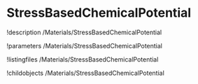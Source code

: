 <!-- MOOSE Documentation Stub: Remove this when content is added. -->

# StressBasedChemicalPotential
!description /Materials/StressBasedChemicalPotential

!parameters /Materials/StressBasedChemicalPotential

!listingfiles /Materials/StressBasedChemicalPotential

!childobjects /Materials/StressBasedChemicalPotential
